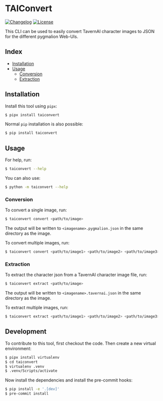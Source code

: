 # TAIConvert

[![Changelog](https://img.shields.io/github/v/release/Mindus1/taiconvert?include_prereleases&label=changelog)](https://github.com/Mindus1/taiconvert/releases)
[![License](https://img.shields.io/badge/license-MIT-brightgreen.svg)](https://github.com/Mindus1/taiconvert/blob/master/LICENSE)

This CLI can be used to easily convert TavernAI character images to JSON for the different pygmalion Web-UIs.

## Index
- [Installation](#installation)
- [Usage](#usage)
  - [Conversion](#conversion)
  - [Extraction](#extraction)

## Installation

Install this tool using `pipx`:
```bash
$ pipx install taiconvert
```

Normal `pip` installation is also possible:
```bash
$ pip install taiconvert
```

## Usage

For help, run:
```bash
$ taiconvert --help
```

You can also use:
```bash
$ python -m taiconvert --help
```

### Conversion

To convert a single image, run:
```bash
$ taiconvert convert <path/to/image>
```

The output will be written to `<imagename>.pygmalion.json` in the same directory as the image.

To convert multiple images, run:
```bash
$ taiconvert convert <path/to/image1> <path/to/image2> <path/to/image3> ...
```

### Extraction

To extract the character json from a TavernAI character image file, run:
```bash
$ taiconvert extract <path/to/image>
```

The output will be written to `<imagename>.tavernai.json` in the same directory as the image.

To extract multiple images, run:
```bash
$ taiconvert extract <path/to/image1> <path/to/image2> <path/to/image3> ...
```

## Development

To contribute to this tool, first checkout the code. Then create a new virtual environment:
```bash
$ pipx install virtualenv
$ cd taiconvert
$ virtualenv .venv
$ .venv/Scripts/activate
```

Now install the dependencies and install the pre-commit hooks:
```bash
$ pip install -e '.[dev]'
$ pre-commit install
```

